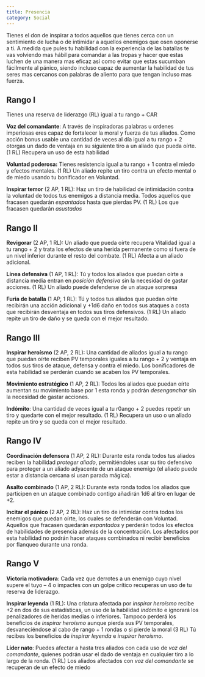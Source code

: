 ```yaml
---
title: Presencia
category: Social
---
```


Tienes el don de inspirar a todos aquellos que tienes cerca con un sentimiento de lucha o de intimidar a aquellos enemigos que osen oponerse a ti. A medida que pules tu habilidad con la experiencia de las batallas te vas volviendo mas hábil para comandar a las tropas y hacer que estas luchen de una manera mas eficaz así como evitar que estas sucumban fácilmente al pánico, siendo incluso capaz de aumentar la habilidad de tus seres mas cercanos con palabras de aliento para que tengan incluso mas fuerza.

## Rango I

Tienes una reserva de liderazgo (RL) igual a tu rango + CAR

**Voz del comandante**: A través de inspiradoras palabras u ordenes imperiosas eres capaz de fortalecer la moral y fuerza de tus aliados. Como acción bonus usable una cantidad de veces al día igual a tu rango + 2 otorgas un dado de ventaja en su siguiente tiro a un aliado que pueda oírte. (1 RL) Recupera un uso de esta habilidad

**Voluntad poderosa:** Tienes resistencia igual a tu rango + 1 contra el miedo y efectos mentales. (1 RL) Un aliado repite un tiro contra un efecto mental o de miedo usando tu bonificador en Voluntad.

**Inspirar temor** (2 AP, 1 RL): Haz un tiro de habilidad de intimidación contra la voluntad de todos tus enemigos a distancia media. Todos aquellos que fracasen quedarán *espantados* hasta que pierdas PV. (1 RL) Los que fracasen quedarán *asustados*

## Rango II  

**Revigorar** (2 AP, 1 RL): Un aliado que pueda oírte recupera Vitalidad igual a tu rango + 2 y trata los efectos de una herida permanente como si fuera de un nivel inferior durante el resto del combate. (1 RL) Afecta a un aliado adicional.

**Línea defensiva** (1 AP, 1 RL): Tú y todos los aliados que puedan oírte a distancia media entran en *posición defensiva* sin la necesidad de gastar acciones. (1 RL) Un aliado puede defenderse de un ataque sorpresa

**Furia de batalla** (1 AP, 1 RL): Tú y todos tus aliados que puedan oírte recibirán una acción adicional y +1d6 daño en todos sus ataques a costa que recibirán desventaja en todos sus tiros defensivos. (1 RL) Un aliado repite un tiro de daño y se queda con el mejor resultado.

## Rango III	

**Inspirar heroísmo** (2 AP, 2 RL): Una cantidad de aliados igual a tu rango que puedan oírte reciben PV temporales iguales a tu rango + 2 y ventaja en todos sus tiros de ataque, defensa y contra el miedo. Los bonificadores de esta habilidad se perderán cuando se acaben los PV temporales.

**Movimiento estratégico** (1 AP, 2 RL): Todos los aliados que puedan oírte aumentan su movimiento base por 1 esta ronda y podrán *desenganchar* sin la necesidad de gastar acciones.

**Indómito**: Una cantidad de veces igual a tu r0ango + 2 puedes repetir un tiro y quedarte con el mejor resultado. (1 RL) Recupera un uso o un aliado repite un tiro y se queda con el mejor resultado.

## Rango IV

**Coordinación defensora** (1 AP, 2 RL): Durante esta ronda todos tus aliados reciben la habilidad *proteger aliado*, permitiéndoles usar su tiro defensivo para proteger a un aliado adyacente de un ataque enemigo (el aliado puede estar a distancia cercana si usan parada mágica). 

**Asalto combinado** (1 AP, 2 RL): Durante esta ronda todos los aliados que participen en un ataque combinado contigo añadirán 1d6 al tiro en lugar de +2.

**Incitar el pánico** (2 AP, 2 RL): Haz un tiro de intimidar contra todos los enemigos que puedan oírte, los cuales se defenderán con Voluntad. Aquellos que fracasen quedarán *espantados* y perderán todos los efectos de habilidades de presencia además de la concentración. Los afectados por esta habilidad no podrán hacer ataques combinados ni recibir beneficios por flanqueo durante una ronda.

## Rango V

**Victoria motivadora**: Cada vez que derrotes a un enemigo cuyo nivel supere el tuyo – 4 o impactes con un golpe crítico recuperas un uso de tu reserva de liderazgo. 

**Inspirar leyenda** (1 RL): Una criatura afectada por *inspirar heroísmo* recibe +2 en dos de sus estadísticas, un uso de la habilidad *indómito* e ignorará los penalizadores de heridas medias o inferiores. Tampoco perderá los beneficios de *inspirar heroísmo* aunque pierda sus PV temporales, desvaneciéndose al cabo de rango + 1 rondas o si pierde la moral (3 RL) Tú recibes los beneficios de *inspirar leyenda* e *inspirar heroísmo*. 

**Líder nato**: Puedes afectar a hasta tres aliados con cada uso de *voz del comandante*, quienes podrán usar el dado de ventaja en cualquier tiro a lo largo de la ronda. (1 RL) Los aliados afectados con *voz del comandante* se recuperan de un efecto de miedo 